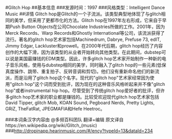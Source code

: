 #Glitch Hop
##基本信息
###发源时间：1997
###风格类型：Intelligent Dance Music
##详情
Glitch hop是Glitch的一个子流派。该类型典型地体现了与glitch相同的美学，但采用了更都市化的方法。Glitch
hop在1997年左右形成，它来自于早期Push Button Objects在公司Chocolate
Industries所做的工作。2001年，因为Merck Records、Warp Records和Ghostly
International等公司，该流派获得了流行。著名的glitch hop艺术家包括Machinedrum, Dabrye, Prefuse 73,
edIT, Jimmy Edgar, Lackluster和prowell。在2000年代后期，glitch
hop经历了内容创作的大幅下滑，因为该类型的从业者开始转向其他类型。在此期间，dubstep可以说是美国最赚钱的EDM类型。因此，许多glitch
hop艺术家开始制作一种新的电子音乐风格，使用与dubstep相同的美学，同时融入了glitch
hop的一些元素(低保真度操作、跳带、重复拍子、反转音调和剪切)。他们没有重新命名他们的新流派，而是沿用了glitch hop这个名字。现代的"glitch
hop"艺术家经常因为使用"glitch hop"这个词而受到批评，因为现在的这种音乐风格听起来并不像"glitch hop"或者instrumental
hip hop。尽管受到了传统glitch hop爱好者的批评，但许多glitch hop艺术家的职业都是赚钱的。比较受欢迎现代glitch
hop艺术家包括David Tipper, glitch Mob, KOAN Sound, Pegboard Nerds, Pretty Lights,
GRiZ, TheFatRat, JPEGMAFIA和Hefe Heetroc。

###本词条汉字内容由 @多频百科团队 翻译+编辑
原文译自https://en.wikipedia.org/wiki/Glitch_(music)
###http://dropinapp.hearinmusic.com/#/ency?typeId=13&dataId=234
